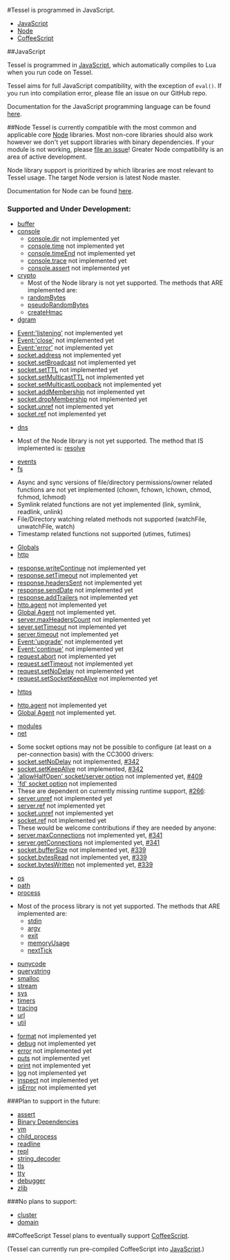 #Tessel is programmed in JavaScript.
* [JavaScript](#javascript)
* [Node](#node)
* [CoffeeScript](#coffeescript)

##JavaScript

Tessel is programmed in [JavaScript](https://developer.mozilla.org/en-US/docs/Web/JavaScript), which automatically compiles to Lua when you run code on Tessel.

Tessel aims for full JavaScript compatibility, with the exception of `eval()`. If you run into compilation error, please file an issue on our GitHub repo.

Documentation for the JavaScript programming language can be found [here](https://developer.mozilla.org/en-US/docs/Web/JavaScript/Reference).

##Node
Tessel is currently compatible with the most common and applicable core [Node](http://nodejs.org/about/) libraries. Most non-core libraries should also work however we don't yet support libraries with binary dependencies. If your module is not working, please [file an issue](https://github.com/tessel/runtime/issues)! Greater Node compatibility is an area of active development. 

Node library support is prioritized by which libraries are most relevant to Tessel usage. The target Node version is latest Node master.

Documentation for Node can be found [here](http://nodejs.org/api/).

### Supported and Under Development:
* [buffer](http://nodejs.org/api/buffer.html)
* [console](http://nodejs.org/api/console.html)
  - [console.dir](http://nodejs.org/api/console.html#console_console_dir_obj) not implemented yet
  - [console.time](http://nodejs.org/api/console.html#console_console_time_label) not implemented yet
  - [console.timeEnd](http://nodejs.org/api/console.html#console_console_timeend_label) not implemented yet
  - [console.trace](http://nodejs.org/api/console.html#console_console_trace_label) not implemented yet
  - [console.assert](http://nodejs.org/api/console.html#console_console_assert_expression_message) not implemented yet
* [crypto](http://nodejs.org/api/crypto.html)
  - Most of the Node library is not yet supported. The methods that ARE implemented are:
   * [randomBytes](http://nodejs.org/api/crypto.html#crypto_crypto_randombytes_size_callback)
   * [pseudoRandomBytes](http://nodejs.org/api/crypto.html#crypto_crypto_pseudorandombytes_size_callback)
   * [createHmac](http://nodejs.org/api/crypto.html#crypto_crypto_createhmac_algorithm_key)
* [dgram](http://nodejs.org/api/dgram.html)
 - [Event:'listening'](http://nodejs.org/api/dgram.html#dgram_event_listening) not implemented yet
 - [Event:'close'](http://nodejs.org/api/dgram.html#dgram_event_close) not implemented yet
 - [Event:'error'](http://nodejs.org/api/dgram.html#dgram_event_error) not implemented yet
 - [socket.address](http://nodejs.org/api/dgram.html#dgram_socket_address) not implemented yet
 - [socket.setBroadcast](http://nodejs.org/api/dgram.html#dgram_socket_setbroadcast_flag) not implemented yet
 - [socket.setTTL](http://nodejs.org/api/dgram.html#dgram_socket_setttl_ttl) not implemented yet
 - [socket.setMulticastTTL](http://nodejs.org/api/dgram.html#dgram_socket_setmulticastttl_ttl) not implemented yet
 - [socket.setMulticastLoopback](http://nodejs.org/api/dgram.html#dgram_socket_setmulticastloopback_flag) not implemented yet
 - [socket.addMembership](http://nodejs.org/api/dgram.html#dgram_socket_addmembership_multicastaddress_multicastinterface) not implemented yet
 - [socket.dropMembership](http://nodejs.org/api/dgram.html#dgram_socket_dropmembership_multicastaddress_multicastinterface) not implemented yet
 - [socket.unref](http://nodejs.org/api/dgram.html#dgram_socket_unref) not implemented yet
 - [socket.ref](http://nodejs.org/api/dgram.html#dgram_socket_unref) not implemented yet
* [dns](http://nodejs.org/api/dns.html)
 - Most of the Node library is not yet supported. The method that IS implemented is:
  [resolve](http://nodejs.org/api/dns.html#dns_dns_resolve_domain_rrtype_callback)
* [events](http://nodejs.org/api/events.html)
* [fs](http://nodejs.org/api/fs.html)
 - Async and sync versions of file/directory permissions/owner related functions are not yet implemented (chown, fchown, lchown, chmod, fchmod, lchmod)
 - Symlink related functions are not yet implemented (link, symlink, readlink, unlink)
 - File/Directory watching related methods not supported (watchFile, unwatchFile, watch)
 - Timestamp related functions not supported (utimes, futimes)
* [Globals](http://nodejs.org/api/globals.html)
* [http](http://nodejs.org/api/http.html)
 - [response.writeContinue](http://nodejs.org/api/http.html#http_response_writecontinue) not implemented yet
 - [response.setTimeout](http://nodejs.org/api/http.html#http_response_settimeout_msecs_callback) not implemented yet
 - [response.headersSent](http://nodejs.org/api/http.html#http_response_headerssent) not implemented yet
 - [response.sendDate](http://nodejs.org/api/http.html#http_response_senddate) not implemented yet
 - [response.addTrailers](http://nodejs.org/api/http.html#http_response_addtrailers_headers) not implemented yet
 - [http.agent](http://nodejs.org/api/http.html#http_class_http_agent) not implemented yet
 - [Global Agent](http://nodejs.org/api/http.html#http_http_globalagent) not implemented yet.
 - [server.maxHeadersCount](http://nodejs.org/api/http.html#http_server_maxheaderscount) not implemented yet
 - [sever.setTimeout](http://nodejs.org/api/http.html#http_server_settimeout_msecs_callback) not implemented yet
 - [server.timeout](http://nodejs.org/api/http.html#http_server_timeout) not implemented yet
 - [Event:'upgrade'](http://nodejs.org/api/http.html#http_event_upgrade_1) not implemented yet
 - [Event:'continue'](http://nodejs.org/api/http.html#http_event_continue) not implemented yet
  - [request.abort](http://nodejs.org/api/http.html#http_request_abort) not implemented yet
 - [request.setTimeout](http://nodejs.org/api/http.html#http_request_settimeout_timeout_callback) not implemented yet
 - [request.setNoDelay](http://nodejs.org/api/http.html#http_request_setnodelay_nodelay) not implemented yet
 - [request.setSocketKeepAlive](http://nodejs.org/api/http.html#http_request_setsocketkeepalive_enable_initialdelay) not implemented yet
* [https](http://nodejs.org/api/https.html)
 - [http.agent](http://nodejs.org/api/https.html#https_class_https_agent) not implemented yet
 - [Global Agent](http://nodejs.org/api/https.html#https_https_globalagent) not implemented yet.
* [modules](http://nodejs.org/api/modules.html)
* [net](http://nodejs.org/api/net.html)
 - Some socket options may not be possible to configure (at least on a per-connection basis) with the CC3000 drivers:
 - [socket.setNoDelay](http://nodejs.org/api/net.html#net_socket_setnodelay_nodelay) not implemented, [#342](https://github.com/tessel/runtime/issues/342)
 - [socket.setKeepAlive](http://nodejs.org/api/net.html#net_socket_setkeepalive_enable_initialdelay) not implemented, [#342](https://github.com/tessel/runtime/issues/342)
 - ['allowHalfOpen' socket/server option](http://nodejs.org/api/net.html#net_net_createserver_options_connectionlistener) not implemented yet, [#409](https://github.com/tessel/runtime/issues/409)
 - ['fd' socket option](http://nodejs.org/api/net.html#net_new_net_socket_options) not implemented
 - These are dependent on currently missing runtime support, [#266](https://github.com/tessel/runtime/issues/266):
 - [server.unref](http://nodejs.org/api/net.html#net_server_unref) not implemented yet
 - [server.ref](http://nodejs.org/api/net.html#net_server_ref) not implemented yet
 - [socket.unref](http://nodejs.org/api/net.html#net_socket_unref) not implemented yet
 - [socket.ref](http://nodejs.org/api/net.html#net_socket_ref) not implemented yet
 - These would be welcome contributions if they are needed by anyone:
 - [server.maxConnections](http://nodejs.org/api/net.html#net_server_maxconnections) not implemented yet, [#341](https://github.com/tessel/runtime/issues/341)
 - [server.getConnections](http://nodejs.org/api/net.html#net_server_getconnections_callback) not implemented yet, [#341](https://github.com/tessel/runtime/issues/341)
 - [socket.bufferSize](http://nodejs.org/api/net.html#net_socket_buffersize) not implemented yet, [#339](https://github.com/tessel/runtime/issues/339)
 - [socket.bytesRead](http://nodejs.org/api/net.html#net_socket_localport) not implemented yet, [#339](https://github.com/tessel/runtime/issues/339)
 - [socket.bytesWritten](http://nodejs.org/api/net.html#net_socket_byteswritten) not implemented yet, [#339](https://github.com/tessel/runtime/issues/339)
* [os](http://nodejs.org/api/os.html)
* [path](http://nodejs.org/api/path.html)
* [process](http://nodejs.org/api/process.html)
 - Most of the process library is not yet supported. The methods that ARE implemented are:
   * [stdin](http://nodejs.org/api/process.html#process_process_stdin)
   * [argv](http://nodejs.org/api/process.html#process_process_argv)
   * [exit](http://nodejs.org/api/process.html#process_process_exit_code)
   * [memoryUsage](http://nodejs.org/api/process.html#process_process_memoryusage)
   * [nextTick](http://nodejs.org/api/process.html#process_process_nexttick_callback)
* [punycode](http://nodejs.org/api/punycode.html)
* [querystring](http://nodejs.org/api/querystring.html)
* [smalloc](http://nodejs.org/api/smalloc.html)
* [stream](http://nodejs.org/api/stream.html)
* [sys](http://nodejs.org/api/sys.html)
* [timers](http://nodejs.org/api/timers.html)
* [tracing](http://nodejs.org/api/tracing.html)
* [url](http://nodejs.org/api/url.html)
* [util](http://nodejs.org/api/util.html)
 - [format](http://nodejs.org/api/util.html#util_util_format_format) not implemented yet
 - [debug](http://nodejs.org/api/util.html#util_util_debug_string) not implemented yet
 - [error](http://nodejs.org/api/util.html#util_util_error) not implemented yet
 - [puts](http://nodejs.org/api/util.html#util_util_puts) not implemented yet
 - [print](http://nodejs.org/api/util.html#util_util_print) not implemented yet
 - [log](http://nodejs.org/api/util.html#util_util_log_string) not implemented yet
 - [inspect](http://nodejs.org/api/util.html#util_util_inspect_object_options) not implemented yet
 - [isError](http://nodejs.org/api/util.html#util_util_iserror_object) not implemented yet
 

###Plan to support in the future:
* [assert](http://nodejs.org/api/assert.html)
* [Binary Dependencies](http://nodejs.org/api/addons.html)
* [vm](http://nodejs.org/api/vm.html)
* [child_process](http://nodejs.org/api/child_process.html)
* [readline](http://nodejs.org/api/readline.html)
* [repl](http://nodejs.org/api/repl.html)
* [string_decoder](http://nodejs.org/api/string_decoder.html)
* [tls](http://nodejs.org/api/tls.html)
* [tty](http://nodejs.org/api/tty.html)
* [debugger](http://nodejs.org/api/debugger.html)
* [zlib](http://nodejs.org/api/zlib.html)

###No plans to support:
* [cluster](https://www.npmjs.org/package/cluster)
* [domain](http://nodejs.org/api/domain.html)

##CoffeeScript
Tessel plans to eventually support [CoffeeScript](http://coffeescript.org/).

(Tessel can currently run pre-compiled CoffeeScript into [JavaScript](#javascript).) 
